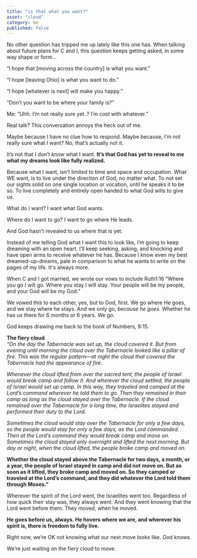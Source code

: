 ```yaml
---
title: "is that what you want?"
asset: "cloud"
category: be
published: false
---
```

No other question has tripped me up lately like this one has. When talking about future plans for C and I, this question keeps getting asked, in some way shape or form…

“I hope that [moving across the country] is what you want.”

“I hope [leaving Ohio] is what you want to do.”

“I hope [whatever is next] will make you happy.”

“Don’t you want to be where your family is?”

Me: “Uhh. I’m not really sure yet..? I’m cool with whatever.”

Real talk? This conversation annoys the heck out of me. 

Maybe because I have no clue how to respond. Maybe because, I’m not really sure what I want? No, that’s actually not it. 

It’s not that I don’t _know_ what I want. **It’s that God has yet to reveal to me what my dreams look like fully realized.**

Because what I want, isn’t limited to time and space and occupation. What WE want, is to live under the direction of God, no matter what. To not set our sights solid on one single location or vocation, until he speaks it to be so. To live completely and entirely open handed to what God wills to give us.

What do I want? I want what God wants. 

Where do I want to go? I want to go where He leads. 

And God hasn’t revealed to us where that is yet.

Instead of me telling God what I want this to look like, I’m going to keep dreaming with an open heart. I’ll keep seeking, asking, and knocking and have open arms to receive whatever he has. Because I know even my best dreamed-up-dreams, pale in comparison to what he wants to write on the pages of my life. It's always more.

When C and I got married, we wrote our vows to include Ruth1:16 “Where you go I will go. Where you stay I will stay. Your people will be my people, and your God will be my God.”

We vowed this to each other, yes, but to God, first. We go where He goes, and we stay where he stays. And we only go, _because he goes._ Whether he has us there for 6 months or 6 years. We go.

God keeps drawing me back to the book of Numbers, 9:15. 

**The fiery cloud**
<BR>*“On the day the Tabernacle was set up, the cloud covered it.  But from evening until morning the cloud over the Tabernacle looked like a pillar of fire. This was the regular pattern—at night the cloud that covered the Tabernacle had the appearance of fire.*
 
 *Whenever the cloud lifted from over the sacred tent, the people of Israel would break camp and follow it. And wherever the cloud settled, the people of Israel would set up camp. In this way, they traveled and camped at the Lord’s command wherever he told them to go. Then they remained in their camp as long as the cloud stayed over the Tabernacle.  If the cloud remained over the Tabernacle for a long time, the Israelites stayed and performed their duty to the Lord.*
 
 *Sometimes the cloud would stay over the Tabernacle for only a few days, so the people would stay for only a few days, as the Lord commanded. Then at the Lord’s command they would break camp and move on. Sometimes the cloud stayed only overnight and lifted the next morning. But day or night, when the cloud lifted, the people broke camp and moved on.*
 
 **Whether the cloud stayed above the Tabernacle for two days, a month, or a year, the people of Israel stayed in camp and did not move on. But as soon as it lifted, they broke camp and moved on. So they camped or traveled at the Lord’s command, and they did whatever the Lord told them through Moses.”**

Wherever the spirit of the Lord went, the Israelites went too. Regardless of how quick their stay was, they always went. And they went knowing that the Lord went before them. They moved, when he moved.

**He goes before us, always. He hovers where we are, and wherever his spirit is, there is freedom to fully live.**

Right now, we’re OK not knowing what our next move looks like. God knows.

We’re just waiting on the fiery cloud to move.

